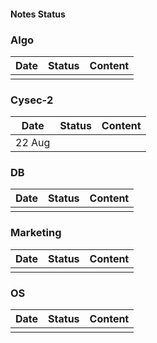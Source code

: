 #### Notes Status

### Algo

| Date | Status | Content |
| ---- | ------ | ------- |
|      |        |         |

### Cysec-2

| Date | Status | Content |
| ---- | ------ | ------- |
| 22 Aug   |        |         |

### DB

| Date | Status | Content |
| ---- | ------ | ------- |
|      |        |         |

### Marketing

| Date | Status | Content |
| ---- | ------ | ------- |
|      |        |         |

### OS

| Date | Status | Content |
| ---- | ------ | ------- |
|      |        |         |
